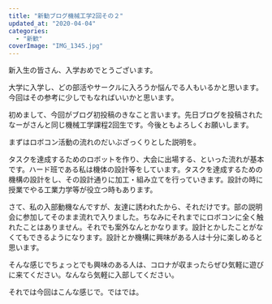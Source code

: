 ```yaml
---
title: "新勧ブログ機械工学2回その２"
updated_at: "2020-04-04"
categories: 
  - "新歓"
coverImage: "IMG_1345.jpg"
---
```


新入生の皆さん、入学おめでとうございます。

大学に入学し、どの部活やサークルに入ろうか悩んでる人もいるかと思います。今回はその参考に少しでもなればいいかと思います。

初めまして、今回がブログ初投稿のきなこと言います。先日ブログを投稿されたなーがさんと同じ機械工学課程2回生です。今後ともよろしくお願いします。

まずはロボコン活動の流れのだいぶざっくりとした説明を。

タスクを達成するためのロボットを作り、大会に出場する、といった流れが基本です。ハード班である私は機体の設計等をしています。タスクを達成するための機構の設計をし、その設計通りに加工・組み立てを行っていきます。設計の時に授業でやる工業力学等が役立つ時もあります。

さて、私の入部動機なんですが、友達に誘われたから、それだけです。部の説明会に参加してそのまま流れで入りました。ちなみにそれまでにロボコンに全く触れたことはありません。それでも案外なんとかなります。設計とかしたことがなくてもできるようになります。設計とか機構に興味がある人は十分に楽しめると思います。

そんな感じでちょっとでも興味のある人は、コロナが収まったらぜひ気軽に遊びに来てください。なんなら気軽に入部してください。

それでは今回はこんな感じで。ではでは。
